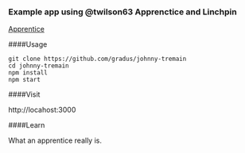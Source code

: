 ### Example app using @twilson63 Apprenctice and Linchpin

[Apprentice](https://github.com/twilson63/apprentice)

####Usage

    git clone https://github.com/gradus/johnny-tremain
    cd johnny-tremain
    npm install
    npm start

####Visit

http://locahost:3000

####Learn

What an apprentice really is.

